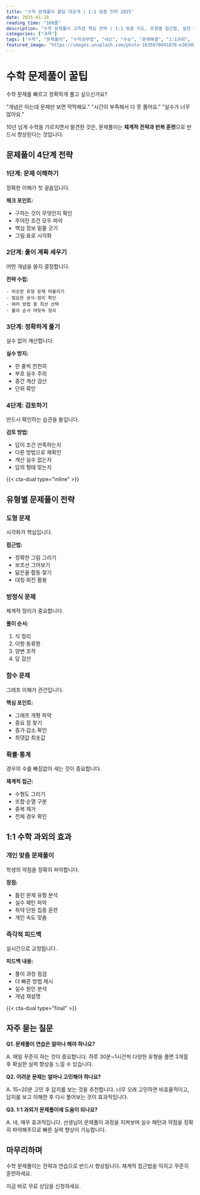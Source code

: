 ```yaml
---
title: "수학 문제풀이 꿀팁 대공개 | 1:1 맞춤 전략 2025"
date: 2025-01-28
reading_time: "160줄"
description: "수학 문제풀이 고득점 핵심 전략 | 1:1 맞춤 지도, 유형별 접근법, 실전 테크닉 [2025년]"
categories: ["과목"]
tags: ["수학", "문제풀이", "수학공부법", "내신", "수능", "문제해결", "1:1과외", "수학전략"]
featured_image: "https://images.unsplash.com/photo-1635070041078-e363dbe005cb?w=1200&h=630&fit=crop"
---
```


# 수학 문제풀이 꿀팁

수학 문제를 빠르고 정확하게 풀고 싶으신가요?

"개념은 아는데 문제만 보면 막막해요."
"시간이 부족해서 다 못 풀어요."
"실수가 너무 많아요."

10년 넘게 수학을 가르치면서 발견한 것은,
문제풀이는 **체계적 전략과 반복 훈련**으로 반드시 향상된다는 것입니다.

## 문제풀이 4단계 전략

### 1단계: 문제 이해하기

정확한 이해가 첫 걸음입니다.

**체크 포인트:**
- 구하는 것이 무엇인지 확인
- 주어진 조건 모두 파악
- 핵심 정보 밑줄 긋기
- 그림·표로 시각화

### 2단계: 풀이 계획 세우기

어떤 개념을 쓸지 결정합니다.

**전략 수립:**
```
- 비슷한 유형 문제 떠올리기
- 필요한 공식·정리 확인
- 여러 방법 중 최선 선택
- 풀이 순서 머릿속 정리
```

### 3단계: 정확하게 풀기

실수 없이 계산합니다.

**실수 방지:**
- 한 줄씩 천천히
- 부호 실수 주의
- 중간 계산 검산
- 단위 확인

### 4단계: 검토하기

반드시 확인하는 습관을 들입니다.

**검토 방법:**
- 답이 조건 만족하는지
- 다른 방법으로 재확인
- 계산 실수 없는지
- 답의 형태 맞는지

{{< cta-dual type="inline" >}}

## 유형별 문제풀이 전략

### 도형 문제

시각화가 핵심입니다.

**접근법:**
- 정확한 그림 그리기
- 보조선 그어보기
- 닮은꼴·합동 찾기
- 대칭·회전 활용

### 방정식 문제

체계적 정리가 중요합니다.

**풀이 순서:**
1. 식 정리
2. 이항·동류항
3. 양변 조작
4. 답 검산

### 함수 문제

그래프 이해가 관건입니다.

**핵심 포인트:**
- 그래프 개형 파악
- 중요 점 찾기
- 증가·감소 확인
- 최댓값·최솟값

### 확률·통계

경우의 수를 빠짐없이 세는 것이 중요합니다.

**체계적 접근:**
- 수형도 그리기
- 조합·순열 구분
- 중복 제거
- 전체 경우 확인

## 1:1 수학 과외의 효과

### 개인 맞춤 문제풀이

학생의 약점을 정확히 파악합니다.

**장점:**
- 틀린 문제 유형 분석
- 실수 패턴 파악
- 취약 단원 집중 훈련
- 개인 속도 맞춤

### 즉각적 피드백

실시간으로 교정됩니다.

**피드백 내용:**
- 풀이 과정 점검
- 더 빠른 방법 제시
- 실수 원인 분석
- 개념 재설명

{{< cta-dual type="final" >}}

## 자주 묻는 질문

**Q1. 문제풀이 연습은 얼마나 해야 하나요?**

A. 매일 꾸준히 하는 것이 중요합니다.
하루 30분~1시간씩 다양한 유형을 풀면
3개월 후 확실한 실력 향상을 느낄 수 있습니다.

**Q2. 어려운 문제는 얼마나 고민해야 하나요?**

A. 15~20분 고민 후 답지를 보는 것을 추천합니다.
너무 오래 고민하면 비효율적이고,
답지를 보고 이해한 후 다시 풀어보는 것이 효과적입니다.

**Q3. 1:1 과외가 문제풀이에 도움이 되나요?**

A. 네, 매우 효과적입니다.
선생님이 문제풀이 과정을 지켜보며
실수 패턴과 약점을 정확히 파악해주므로
빠른 실력 향상이 가능합니다.

## 마무리하며

수학 문제풀이는 전략과 연습으로 반드시 향상됩니다.
체계적 접근법을 익히고 꾸준히 훈련하세요.

지금 바로 무료 상담을 신청하세요.
